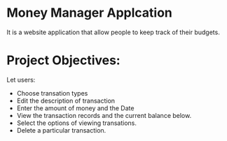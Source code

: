 # Money Manager Applcation
It is a website application that allow people to keep track of their budgets. 

# Project Objectives:
Let users: 
 - Choose transation types
 - Edit the description of transaction
 - Enter the amount of money and the Date 
 - View the transaction records and the current balance below. 
 - Select the options of viewing transations. 
 - Delete a particular transaction.
